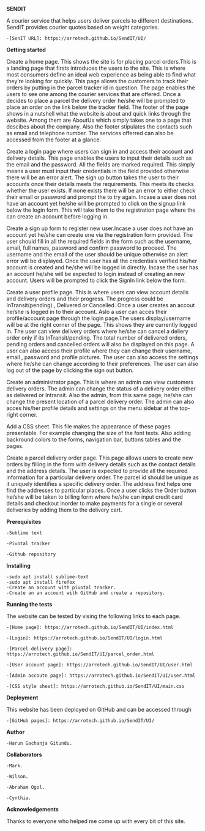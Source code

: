 **SENDIT** 


A courier service that helps users deliver parcels to different destinations. SendIT provides courier quotes based on weight categories.

    -[SenIT URL]: https://arrotech.github.io/SendIT/UI/


**Getting started**




Create a home page. This shows the site is for placing parcel orders.This is a landing page that firsts introduces the users to the site. This is where most consumers define an ideal web experience as being able to find what they’re looking for quickly. This page allows the customers to track their orders by putting in the parcel tracker id in question. The page enables the users to see one among the courier services that are offered. Once a decides to place a parcel the delivery order he/she will be prompted to place an order on the link below the tracker field. The footer of the page shows in a nutshell what the website is about and quick links through the website. Among them are AboutUs which simply takes one to a page that descibes about the company. Also the footer stipulates the contacts such as email and telephone number. The services offerred can also be accessed from the footer at a glance.



Create a login page where users can sign in and access their account and delivery details. This page enables the users to input their details such as the email and the password. All the fields are marked required. This simply means a user must input their credentials in the field provided otherwise there will be an error alert. The sign up button takes the user to their accounts once their details meets the requirements. This meets its checks whether the user exists. If none exists there will be an error to either check their email or password and prompt the to try again. Incase a user does not have an account yet he/she will be prompted to click on the signup link below the login form. This will take them to the registration page where the can create an account before logging in. 




Create a sign up form to register new user.Incase a user does not have an account yet he/she can create one via the registration form provided. The user should fill in all the required fields in the form such as the username, email, full names, password and confirm password to proceed. The username and the email of the user should be unique otherwise an alert error will be displayed. Once the user has all the credentials verified his/her account is created and he/she will be logged in directly. Incase the user has an account he/she will be expected to login instead of creating an new account. Users will be prompted to click the SignIn link below the form. 





Create a user profile page. This is where users can view account details and delivery orders and their progress. The progress could be InTransit(pending) , Delivered or Cancelled. Once a user creates an accout he/she is logged in to their account. Aslo a user can acces their profile/account page through the login page.The users display/username will be at the right corner of the page. This shows they are currently logged in. The user can view delivery orders where he/she can cancel a deliery order only if its InTransit/pending. The total number of delivered orders, pending orders and cancelled orders will also be displayed on this page. A user can also access their profile where they can change their username, email , password and profile pictures. The user can also access the settings where he/she can change according to their preferences. The user can also log out of the page by clicking the sign out button. 



Create an administrator page. This is where an admin can view customers delivery orders. The admin can change the status of a delivery order either as delivered or Intransit. Also the admin, from this same page, he/she can change the present location of a parcel delivery order. The admin can also acces his/her profile details and settings on the menu sidebar at the top-right corner.





Add a CSS sheet. This file makes the appearance of these pages presentable. For example changing the size of the font texts. Also adding backround colors to the forms, navigation bar, buttons tables and the pages. 





Create a parcel delivery order page. This page allows users to create new orders by filling in the form with delivery details such as the contact details and the address details. The user is expected to provide all the required information for a particular delivery order. The parcel id should be unique as it uniquely identifies a specific delivery order. The address find helps one find the addresses to particular places. Once a user clicks the Order button he/she will be taken to billing form where he/she can input credit card details and checkout inorder to make payments for a single or several deliveries by adding them to the delivery cart. 


**Prerequisites**


    -Sublime text

    -Pivotal tracker

    -Github repository


**Installing**


    -sudo apt install sublime-text
    -sudo apt install firefox
    -Create an account with pivotal tracker.
    -Create an an account with GitHub and create a repository.

**Running the tests**


The website can be tested by vising the following links to each page.

    -[Home page]: https://arrotech.github.io/SendIT/UI/index.html

    -[Login]: https://arrotech.github.io/SendIT/UI/login.html

    -[Parcel delivery page]: https://arrotech.github.io/SendIT/UI/parcel_order.html

    -[User account page]: https://arrotech.github.io/SendIT/UI/user.html

    -[Admin accoutn page]: https://arrotech.github.io/SendIT/UI/user.html

    -[CSS style sheet]: https://arrotech.github.io/SendIT/UI/main.css



**Deployment**


This website has been deployed on GitHub and can be accessed through 

    -[GitHub pages]: https://arrotech.github.io/SendIT/UI/

**Author**


    -Harun Gachanja Gitundu.

**Collaborators**


    -Mark.

    -Wilson.

    -Abraham Ogol.

    -Cynthia.

**Acknowledgements**


Thanks to everyone who helped me come up with every bit of this site.




